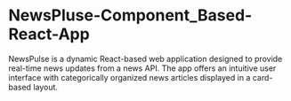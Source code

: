 # NewsPluse-Component_Based-React-App
 NewsPulse is a dynamic React-based web application designed to provide real-time news updates from a news API. The app offers an intuitive user interface with categorically organized news articles displayed in a card-based layout.
